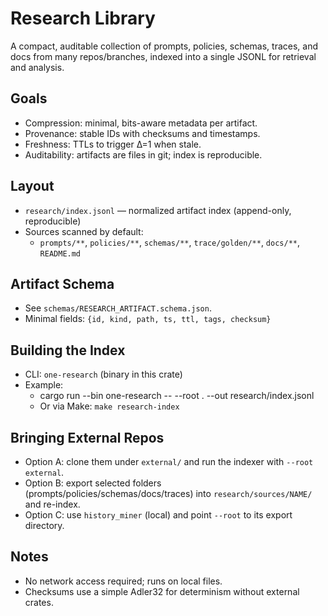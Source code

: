 # Research Library

A compact, auditable collection of prompts, policies, schemas, traces, and docs from many repos/branches, indexed into a single JSONL for retrieval and analysis.

## Goals
- Compression: minimal, bits-aware metadata per artifact.
- Provenance: stable IDs with checksums and timestamps.
- Freshness: TTLs to trigger Δ=1 when stale.
- Auditability: artifacts are files in git; index is reproducible.

## Layout
- `research/index.jsonl` — normalized artifact index (append-only, reproducible)
- Sources scanned by default:
  - `prompts/**`, `policies/**`, `schemas/**`, `trace/golden/**`, `docs/**`, `README.md`

## Artifact Schema
- See `schemas/RESEARCH_ARTIFACT.schema.json`.
- Minimal fields: `{id, kind, path, ts, ttl, tags, checksum}`

## Building the Index
- CLI: `one-research` (binary in this crate)
- Example:
  - cargo run --bin one-research -- --root . --out research/index.jsonl
  - Or via Make: `make research-index`

## Bringing External Repos
- Option A: clone them under `external/` and run the indexer with `--root external`.
- Option B: export selected folders (prompts/policies/schemas/docs/traces) into `research/sources/NAME/` and re-index.
- Option C: use `history_miner` (local) and point `--root` to its export directory.

## Notes
- No network access required; runs on local files.
- Checksums use a simple Adler32 for determinism without external crates.


